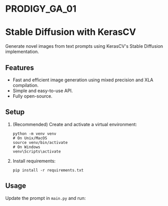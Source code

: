 # PRODIGY_GA_01
# Stable Diffusion with KerasCV

Generate novel images from text prompts using KerasCV's Stable Diffusion implementation.

## Features

- Fast and efficient image generation using mixed precision and XLA compilation.
- Simple and easy-to-use API.
- Fully open-source.

## Setup

1. (Recommended) Create and activate a virtual environment:
    ```
    python -m venv venv
    # On Unix/MacOS
    source venv/bin/activate
    # On Windows
    venv\Scripts\activate
    ```

2. Install requirements:
    ```
    pip install -r requirements.txt
    ```

## Usage

Update the prompt in `main.py` and run:
